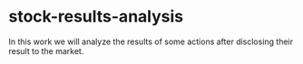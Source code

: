 # stock-results-analysis
In this work we will analyze the results of some actions after disclosing their result to the market.
